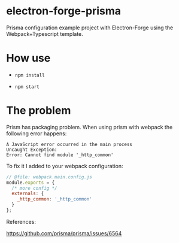 # electron-forge-prisma

Prisma configuration example project with Electron-Forge using the Webpack+Typescript template.

# How use

- ```npm install```

- ```npm start```

# The problem

Prism has packaging problem. When using prism with webpack the following error happens:

```
A JavaScript error occurred in the main process
Uncaught Exception:
Error: Cannot find module '_http_common'
```

To fix it I added to your webpack configuration:

```javascript
// @file: webpack.main.config.js
module.exports = {
  /* more config */
  externals: {
    _http_common: '_http_common'
  }
};
```

References:

https://github.com/prisma/prisma/issues/6564
